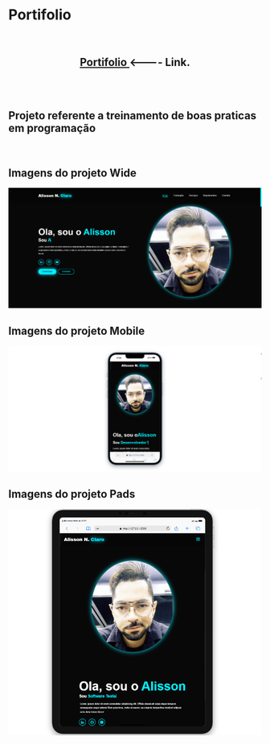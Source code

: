 # Portifolio


<br>
<center><h2> <a href="https://portifolio-sigma-sable.vercel.app/" target="_blank"> Portifolio </a>  <---- Link.</h2>  </center>
<br>
<br>
<h2>Projeto referente a treinamento de boas praticas em programação</a></h2>
<br>
<h2>Imagens do projeto Wide</h2>
<img src="assets/Screen Site.png">
<br>

<h2>Imagens do projeto Mobile</h2>
<img src="assets/Screen Mobile.png">
<br>

<h2>Imagens do projeto Pads</h2>

<img src="assets/Ipad Screen.png">
<br>

